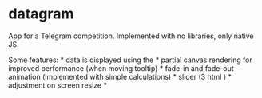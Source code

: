 # datagram
App for a Telegram competition. Implemented with no libraries, only native JS.

Some features:
    * data is displayed using the <canvas>
    * partial canvas rendering for improved performance (when moving tooltip)
    * fade-in and fade-out animation (implemented with simple calculations)
    * slider (3 html <divs>)
    * adjustment on screen resize
    * 
